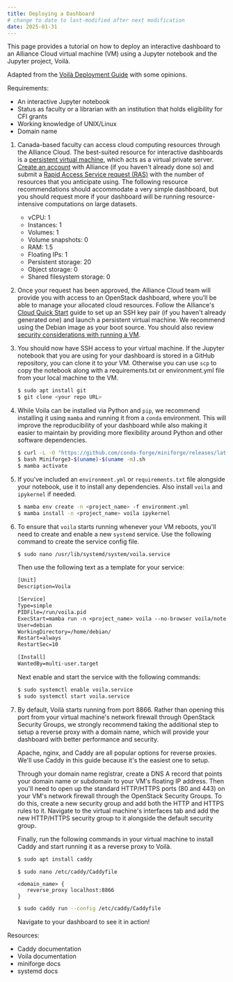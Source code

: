 ```yaml
---
title: Deploying a Dashboard
# change to date to last-modified after next modification
date: 2025-01-31
---
```


This page provides a tutorial on how to deploy an interactive dashboard to an
Alliance Cloud virtual machine (VM) using a Jupyter notebook and the Jupyter
project, Voilà.

Adapted from the
[Voilà Deployment Guide](https://voila.readthedocs.io/en/stable/deploy.html#running-voila-on-a-private-server)
with some opinions.

Requirements:

- An interactive Jupyter notebook
- Status as faculty or a librarian with an institution that holds eligibility
  for CFI grants
- Working knowledge of UNIX/Linux
- Domain name

1. Canada-based faculty can access cloud computing resources through the
   Alliance Cloud. The best-suited resource for interactive dashboards is a
   [persistent virtual machine](https://ubc-geography.github.io/computing-resources/cloud-computing/#persistent-instances),
   which acts as a virtual private server.
   [Create an account](https://alliancecan.ca/en/services/advanced-research-computing/account-management/apply-account)
   with Alliance (if you haven't already done so) and submit a
   [Rapid Access Service request (RAS)](https://docs.google.com/forms/d/e/1FAIpQLSeU_BoRk5cEz3AvVLf3e9yZJq-OvcFCQ-mg7p4AWXmUkd5rTw/viewform)
   with the number of resources that you anticipate using. The following
   resource recommendations should accommodate a very simple dashboard, but you
   should request more if your dashboard will be running resource-intensive
   computations on large datasets.

   - vCPU: 1
   - Instances: 1
   - Volumes: 1
   - Volume snapshots: 0
   - RAM: 1.5
   - Floating IPs: 1
   - Persistent storage: 20
   - Object storage: 0
   - Shared filesystem storage: 0

2. Once your request has been approved, the Alliance Cloud team will provide you
   with access to an OpenStack dashboard, where you'll be able to manage your
   allocated cloud resources. Follow the Alliance's
   [Cloud Quick Start](https://docs.alliancecan.ca/wiki/Cloud_Quick_Start) guide
   to set up an SSH key pair (if you haven't already generated one) and launch a
   persistent virtual machine. We recommend using the Debian image as your boot
   source. You should also review
   [security considerations with running a VM](https://docs.alliancecan.ca/wiki/Security_considerations_when_running_a_VM).

3. You should now have SSH access to your virtual machine. If the Jupyter
   notebook that you are using for your dashboard is stored in a GitHub
   repository, you can clone it to your VM. Otherwise you can use `scp` to copy
   the notebook along with a requirements.txt or environment.yml file from your
   local machine to the VM.

   ```bash
   $ sudo apt install git
   $ git clone <your repo URL>
   ```

4. While Voila can be installed via Python and `pip`, we recommend installing it
   using `mamba` and running it from a `conda` environment. This will improve
   the reproducibility of your dashboard while also making it easier to maintain
   by providing more flexibility around Python and other software dependencies.

   ```bash
   $ curl -L -O "https://github.com/conda-forge/miniforge/releases/latest/download/Miniforge3-$(uname)-$(uname -m).sh"
   $ bash Miniforge3-$(uname)-$(uname -m).sh
   $ mamba activate
   ```

5. If you've included an `environment.yml` or `requirements.txt` file alongside
   your notebook, use it to install any dependencies. Also install `voila` and
   `ipykernel` if needed.

   ```bash
   $ mamba env create -n <project_name> -f environment.yml
   $ mamba install -n <project_name> voila ipykernel
   ```

6. To ensure that `voila` starts running whenever your VM reboots, you'll need
   to create and enable a new `systemd` service. Use the following command to
   create the service config file.

   ```bash
   $ sudo nano /usr/lib/systemd/system/voila.service
   ```

   Then use the following text as a template for your service:

   ```txt
   [Unit]
   Description=Voila

   [Service]
   Type=simple
   PIDFile=/run/voila.pid
   ExecStart=mamba run -n <project_name> voila --no-browser voila/notebooks/<notebook_file>
   User=debian
   WorkingDirectory=/home/debian/
   Restart=always
   RestartSec=10

   [Install]
   WantedBy=multi-user.target
   ```

   Next enable and start the service with the following commands:

   ```bash
   $ sudo systemctl enable voila.service
   $ sudo systemctl start voila.service
   ```

7. By default, Voilà starts running from port 8866. Rather than opening this
   port from your virtual machine's network firewall through OpenStack Security
   Groups, we strongly recommend taking the additional step to setup a reverse
   proxy with a domain name, which will provide your dashboard with better
   performance and security.

   Apache, nginx, and Caddy are all popular options for reverse proxies. We'll
   use Caddy in this guide because it's the easiest one to setup.

   Through your domain name registrar, create a DNS A record that points your
   domain name or subdomain to your VM's floating IP address. Then you'll need
   to open up the standard HTTP/HTTPS ports (80 and 443) on your VM's network
   firewall through the OpenStack Security Groups. To do this, create a new
   security group and add both the HTTP and HTTPS rules to it. Navigate to the
   virtual machine's interfaces tab and add the new HTTP/HTTPS security group to
   it alongside the default security group.

   Finally, run the following commands in your virtual machine to install Caddy
   and start running it as a reverse proxy to Voilà.

   ```bash
   $ sudo apt install caddy
   ```

   ```bash
   $ sudo nano /etc/caddy/Caddyfile
   ```

   ```
   <domain_name> {
      reverse_proxy localhost:8866
   }
   ```

   ```bash
   $ sudo caddy run --config /etc/caddy/Caddyfile
   ```

   Navigate to your dashboard to see it in action!

Resources:

- Caddy documentation
- Voila documentation
- miniforge docs
- systemd docs
